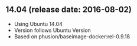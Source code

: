 ## 14.04 (release date: 2016-08-02)

 * Using Ubuntu 14.04
 * Version follows Ubuntu Version
 * Based on phusion/baseimage-docker:rel-0.9.18
